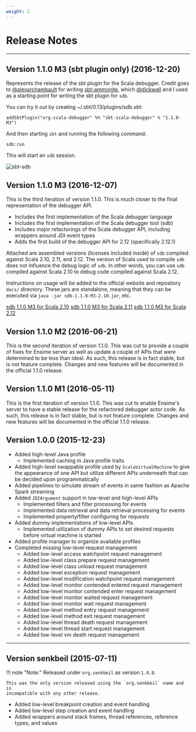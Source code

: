 ```yaml
---
weight: 2
---
```

# Release Notes

---

## Version 1.1.0 M3 (sbt plugin only) (2016-12-20)

Represents the release of the sbt plugin for the Scala debugger. Credit goes
to [@alexarchambault](https://github.com/alexarchambault) for writing
[sbt-ammonite](https://github.com/alexarchambault/sbt-ammonite), which
[@dickwall](https://github.com/dickwall) and I used as a starting point for
writing the sbt plugin for `sdb`.

You can try it out by creating ~/.sbt/0.13/plugins/sdb.sbt:

```
addSbtPlugin("org.scala-debugger" %% "sbt-scala-debugger" % "1.1.0-M3")
```

And then starting `sbt` and running the following command:

```
sdb:run
```

This will start an `sdb` session.

![sbt-sdb](https://cloud.githubusercontent.com/assets/2481802/21404065/10a738f8-c785-11e6-8af2-23d5ac7803fe.gif)

## Version 1.1.0 M3 (2016-12-07)

This is the third iteration of version 1.1.0. This is much closer to the final
representation of the debugger API.

- Includes the first implementation of the Scala debugger language
- Includes the first implementation of the Scala debugger tool (sdb)
- Includes major refactorings of the Scala debugger API, including wrappers
  around JDI event types
- Adds the first build of the debugger API for 2.12 (specifically 2.12.1)

Attached are assembled versions (licenses included inside) of `sdb` compiled
against Scala 2.10, 2.11, and 2.12. The version of Scala used to compile `sdb`
does not influence the debug logic of `sdb`. In other words, you can use `sdb`
compiled against Scala 2.10 to debug code compiled against Scala 2.12.

Instructions on usage will be added to the official website and repository
`docs/` directory. These jars are standalone, meaning that they can be executed
via `java -jar sdb-1.1.0-M3-2.10.jar`, etc.

[sdb 1.1.0 M3 for Scala 2.10](https://github.com/ensime/scala-debugger/releases/download/v1.1.0-M3/sdb-1.1.0-M3-2.10.jar)
[sdb 1.1.0 M3 for Scala 2.11](https://github.com/ensime/scala-debugger/releases/download/v1.1.0-M3/sdb-1.1.0-M3-2.11.jar)
[sdb 1.1.0 M3 for Scala 2.12](https://github.com/ensime/scala-debugger/releases/download/v1.1.0-M3/sdb-1.1.0-M3-2.12.jar)


## Version 1.1.0 M2 (2016-06-21)

This is the second iteration of version 1.1.0. This was cut to provide a couple
of fixes for Ensime server as well as update a couple of APIs that were
determined to be less than ideal. As such, this release is in fact stable, but
is not feature complete. Changes and new features will be documented in the
official 1.1.0 release.

## Version 1.1.0 M1 (2016-05-11)

This is the first iteration of version 1.1.0. This was cut to enable Ensime's
server to have a stable release for the refactored debugger actor code. As
such, this release is in fact stable, but is not feature complete. Changes and
new features will be documented in the official 1.1.0 release.

## Version 1.0.0 (2015-12-23)

- Added high-level Java profile
    - Implemented caching in Java profile traits
- Added high-level swappable profile used by `ScalaVirtualMachine` to
  give the appearance of one API but utilize different APIs underneath
  that can be decided upon programmatically
- Added pipelines to simulate stream of events in same fashion as
  Apache Spark streaming
- Added `JDIArgument` support in low-level and high-level APIs
    - Implemented filters and filter processing for events
    - Implemented data retrieval and data retrieval processing for events
    - Implemented property/filter configuring for requests
- Added dummy implementations of low-level APIs
    - Implemented utilization of dummy APIs to set desired requests
      before virtual machine is started
- Added profile manager to organize available profiles
- Completed missing low-level request management
    - Added low-level access watchpoint request management
    - Added low-level class prepare request management
    - Added low-level class unload request management
    - Added low-level exception request management
    - Added low-level modification watchpoint request management
    - Added low-level monitor contended entered request management
    - Added low-level monitor contended enter request management
    - Added low-level monitor waited request management
    - Added low-level monitor wait request management
    - Added low-level method entry request management
    - Added low-level method exit request management
    - Added low-level thread death request management
    - Added low-level thread start request management
    - Added low-level vm death request management

---

## Version senkbeil (2015-07-11)

!!! note "Note:"
    Released under `org.senkbeil` as version `1.0.0`.

    This was the only version released using the `org.senkbeil` name and is
    incompatible with any other release.

- Added low-level breakpoint creation and event handling
- Added low-level step creation and event handling
- Added wrappers around stack frames, thread references, reference types,
  and values

